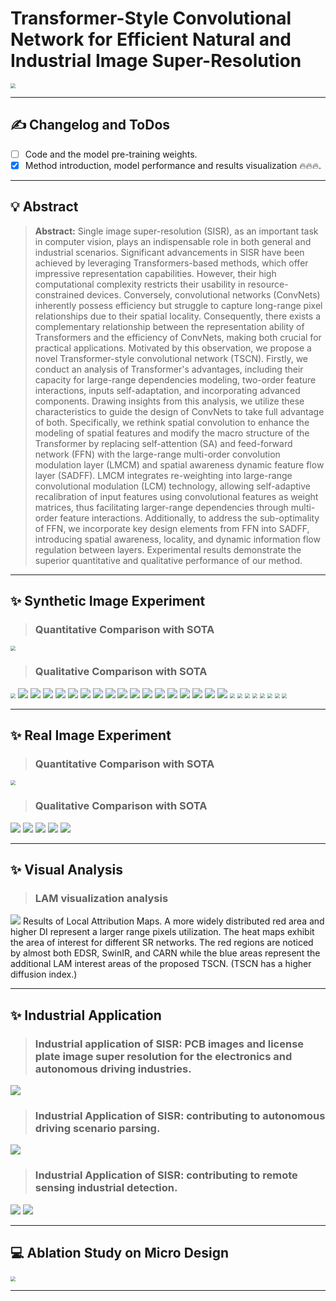 # **Transformer-Style Convolutional Network for Efficient Natural and Industrial Image Super-Resolution**
<img src="https://github.com/liux520/TSCN/blob/main/images/Complexity.png" style="zoom:50%;" />

<hr />

## :writing_hand: Changelog and ToDos
- [ ] Code and the model pre-training weights.
- [x] Method introduction, model performance and results visualization  :fire::fire::fire:.

<hr />

## :bulb: Abstract
> **Abstract:** Single image super-resolution (SISR), as an important task in computer vision, plays an indispensable role in both general and industrial scenarios. Significant advancements in SISR have been achieved by leveraging Transformers-based methods, which offer impressive representation capabilities. However, their high computational complexity restricts their usability in resource-constrained devices. Conversely, convolutional networks (ConvNets) inherently possess efficiency but struggle to capture long-range pixel relationships due to their spatial locality. Consequently, there exists a complementary relationship between the representation ability of Transformers and the efficiency of ConvNets, making both crucial for practical applications. Motivated by this observation, we propose a novel Transformer-style convolutional network (TSCN). 
> Firstly, we conduct an analysis of Transformer's advantages, including their capacity for large-range dependencies modeling, two-order feature interactions, inputs self-adaptation, and incorporating advanced components. Drawing insights from this analysis, we utilize these characteristics to guide the design of ConvNets to take full advantage of both. Specifically, we rethink spatial convolution to enhance the modeling of spatial features and modify the macro structure of the Transformer by replacing self-attention (SA) and feed-forward network (FFN) with the large-range multi-order convolution modulation layer (LMCM) and spatial awareness dynamic feature flow layer (SADFF). LMCM integrates re-weighting into large-range convolutional modulation (LCM) technology, allowing self-adaptive recalibration of input features using convolutional features as weight matrices, thus facilitating larger-range dependencies through multi-order feature interactions. Additionally, to address the sub-optimality of FFN, we incorporate key design elements from FFN into SADFF, introducing spatial awareness, locality, and dynamic information flow regulation between layers. Experimental results demonstrate the superior quantitative and qualitative performance of our method.

<hr />

## :sparkles: Synthetic Image Experiment
> ### Quantitative Comparison with SOTA
<img src="https://github.com/liux520/TSCN/blob/main/images/Quan.png" style="zoom:50%;" />

> ### Qualitative Comparison with SOTA
<img src="https://github.com/liux520/TSCN/blob/main/images/Qualitative.png" style="zoom:50%;" />
<img src="https://github.com/liux520/TSCN/blob/main/images/u100-084.png" style="zoom:100%;" />
<img src="https://github.com/liux520/TSCN/blob/main/images/u100-046.png" style="zoom:100%;" />
<img src="https://github.com/liux520/TSCN/blob/main/images/u100-044.png" style="zoom:100%;" />
<img src="https://github.com/liux520/TSCN/blob/main/images/u100-034.png" style="zoom:100%;" />
<img src="https://github.com/liux520/TSCN/blob/main/images/u100-027.png" style="zoom:100%;" />
<img src="https://github.com/liux520/TSCN/blob/main/images/u100-024.png" style="zoom:100%;" />
<img src="https://github.com/liux520/TSCN/blob/main/images/u100-008.png" style="zoom:100%;" />
<img src="https://github.com/liux520/TSCN/blob/main/images/u100-004.png" style="zoom:100%;" />
<img src="https://github.com/liux520/TSCN/blob/main/images/set14-ppt3.png" style="zoom:100%;" />
<img src="https://github.com/liux520/TSCN/blob/main/images/set14-baboon.png" style="zoom:100%;" />
<img src="https://github.com/liux520/TSCN/blob/main/images/set14-comic.png" style="zoom:100%;" />
<img src="https://github.com/liux520/TSCN/blob/main/images/set14-flowers.png" style="zoom:100%;" />
<img src="https://github.com/liux520/TSCN/blob/main/images/set14-foreman.png" style="zoom:100%;" />
<img src="https://github.com/liux520/TSCN/blob/main/images/set14-zebra.png" style="zoom:100%;" />
<img src="https://github.com/liux520/TSCN/blob/main/images/set5-bird.png" style="zoom:100%;" />
<img src="https://github.com/liux520/TSCN/blob/main/images/set5-bead.png" style="zoom:100%;" />
<img src="https://github.com/liux520/TSCN/blob/main/images/set5-woman.png" style="zoom:100%;" />
<img src="https://github.com/liux520/TSCN/blob/main/images/set5_baby.gif" style="zoom:50%;" />
<img src="https://github.com/liux520/TSCN/blob/main/images/set5_butterfly.gif" style="zoom:50%;" />
<img src="https://github.com/liux520/TSCN/blob/main/images/set14_bridge.gif" style="zoom:50%;" />
<img src="https://github.com/liux520/TSCN/blob/main/images/set14_coastguard.gif" style="zoom:50%;" />
<img src="https://github.com/liux520/TSCN/blob/main/images/set14_lenna.gif" style="zoom:50%;" />
<img src="https://github.com/liux520/TSCN/blob/main/images/set14_man.gif" style="zoom:50%;" />
<img src="https://github.com/liux520/TSCN/blob/main/images/set14_monarch.gif" style="zoom:50%;" />
<img src="https://github.com/liux520/TSCN/blob/main/images/set14_pepper.gif" style="zoom:50%;" />

<hr />

## :sparkles: Real Image Experiment
> ### Quantitative Comparison with SOTA
<img src="https://github.com/liux520/TSCN/blob/main/images/realquan.png" style="zoom:50%;" />

> ### Qualitative Comparison with SOTA
<img src="https://github.com/liux520/TSCN/blob/main/images/realsr-1.png" style="zoom:100%;" />
<img src="https://github.com/liux520/TSCN/blob/main/images/realsr-2.png" style="zoom:100%;" />
<img src="https://github.com/liux520/TSCN/blob/main/images/realsr-3.png" style="zoom:100%;" />
<img src="https://github.com/liux520/TSCN/blob/main/images/realsr-4.png" style="zoom:100%;" />
<img src="https://github.com/liux520/TSCN/blob/main/images/realsr-5.png" style="zoom:100%;" />

<hr />

## :sparkles: Visual Analysis
> ### LAM visualization analysis
<img src="https://github.com/liux520/TSCN/blob/main/images/LAM.png" style="zoom:100%;" />
Results of Local Attribution Maps. A more widely distributed red area and higher DI represent a larger range pixels utilization. The heat maps exhibit the area of interest for different SR networks. The red regions are noticed by almost both EDSR, SwinIR, and CARN while the blue areas represent the additional LAM interest areas of the proposed TSCN. (TSCN has a higher diffusion index.)

<hr />

## :sparkles: Industrial Application
> ### Industrial application of SISR: PCB images and license plate image super resolution for the electronics and autonomous driving industries.
<img src="https://github.com/liux520/TSCN/blob/main/images/Industrial.png" style="zoom:100%;" />

> ### Industrial Application of SISR: contributing to autonomous driving scenario parsing.
<img src="https://github.com/liux520/TSCN/blob/main/images/seg-3.png" style="zoom:100%;" />

> ### Industrial Application of SISR: contributing to remote sensing industrial detection.
<img src="https://github.com/liux520/TSCN/blob/main/images/app-detect-1-1.png" style="zoom:100%;" />
<img src="https://github.com/liux520/TSCN/blob/main/images/app-detect-2-1.png" style="zoom:100%;" />

<hr /> 

## :computer: Ablation Study on Micro Design

<img src="https://github.com/liux520/TSCN/blob/main/images/Ab.png" style="zoom:50%;" />


<hr />
